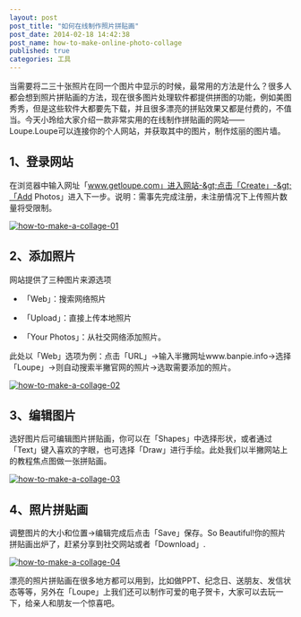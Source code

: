 ```yaml
---
layout: post
post_title: "如何在线制作照片拼贴画"
post_date: 2014-02-18 14:42:38
post_name: how-to-make-online-photo-collage
published: true
categories: 工具
---
```


当需要将二三十张照片在同一个图片中显示的时候，最常用的方法是什么？很多人都会想到照片拼贴画的方法，现在很多图片处理软件都提供拼图的功能，例如美图秀秀，但是这些软件大都要先下载，并且很多漂亮的拼贴效果又都是付费的，不值当。今天小玲给大家介绍一款非常实用的在线制作拼贴画的网站——Loupe.Loupe可以连接你的个人网站，并获取其中的图片，制作炫丽的图片墙。

## 1、登录网站

在浏览器中输入网址「www.getloupe.com」进入网站-&gt;点击「Create」-&gt;「Add Photos」进入下一步。说明：需事先完成注册，未注册情况下上传照片数量将受限制。

[![how-to-make-a-collage-01](http://7arnhx.com1.z0.glb.clouddn.com/wp-content/uploads/2014/02/how-to-make-a-collage-01.jpg)](http://7arnhx.com1.z0.glb.clouddn.com/wp-content/uploads/2014/02/how-to-make-a-collage-01.jpg)

## 2、添加照片

网站提供了三种图片来源选项

*   「Web」：搜索网络照片

*   「Upload」：直接上传本地照片

*   「Your Photos」：从社交网络添加照片。

此处以「Web」选项为例：点击「URL」-&gt;输入半撇网址www.banpie.info-&gt;选择「Loupe」-&gt;则自动搜索半撇官网的照片-&gt;选取需要添加的照片。

[![how-to-make-a-collage-02](http://7arnhx.com1.z0.glb.clouddn.com/wp-content/uploads/2014/02/how-to-make-a-collage-02.jpg)](http://7arnhx.com1.z0.glb.clouddn.com/wp-content/uploads/2014/02/how-to-make-a-collage-02.jpg)

## 3、编辑图片

选好图片后可编辑图片拼贴画，你可以在「Shapes」中选择形状，或者通过「Text」键入喜欢的字眼，也可选择「Draw」进行手绘。此处我们以半撇网站上的教程焦点图做一张拼贴画。

[![how-to-make-a-collage-03](http://7arnhx.com1.z0.glb.clouddn.com/wp-content/uploads/2014/02/how-to-make-a-collage-03.jpg)](http://7arnhx.com1.z0.glb.clouddn.com/wp-content/uploads/2014/02/how-to-make-a-collage-03.jpg)

## 4、照片拼贴画

调整图片的大小和位置-&gt;编辑完成后点击「Save」保存。So Beautiful!你的照片拼贴画出炉了，赶紧分享到社交网站或者「Download」.

[![how-to-make-a-collage-04](http://7arnhx.com1.z0.glb.clouddn.com/wp-content/uploads/2014/02/how-to-make-a-collage-04.jpg)](http://7arnhx.com1.z0.glb.clouddn.com/wp-content/uploads/2014/02/how-to-make-a-collage-04.jpg)

漂亮的照片拼贴画在很多地方都可以用到，比如做PPT、纪念日、送朋友、发信状态等等，另外在「Loupe」上我们还可以制作可爱的电子贺卡，大家可以去玩一下，给亲人和朋友一个惊喜吧。